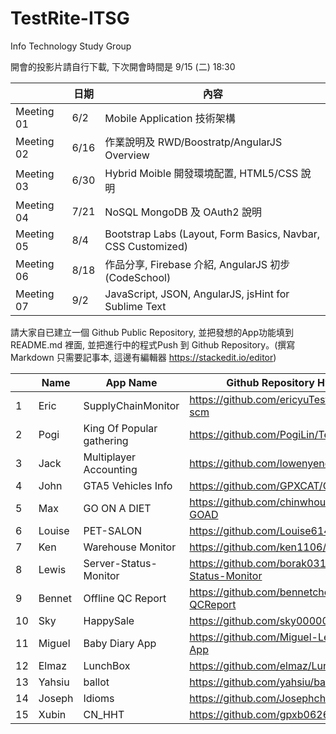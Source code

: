 # TestRite-ITSG
Info Technology Study Group

開會的投影片請自行下載, 下次開會時間是 9/15 (二) 18:30

|  	    | 日期	|內容|
|---	|---	|---	 |
| Meeting 01  	| 6/2 	| Mobile Application 技術架構  	|
| Meeting 02  	| 6/16 	| 作業說明及 RWD/Boostratp/AngularJS Overview 	|
| Meeting 03  	| 6/30  | Hybrid Moible 開發環境配置, HTML5/CSS 說明|
| Meeting 04  	| 7/21	| NoSQL MongoDB 及 OAuth2 說明 |
| Meeting 05  	| 8/4  | Bootstrap Labs (Layout, Form Basics, Navbar, CSS Customized)|
| Meeting 06  	| 8/18  | 作品分享, Firebase 介紹, AngularJS 初步(CodeSchool)|
| Meeting 07  	| 9/2  | JavaScript, JSON, AngularJS, jsHint for Sublime Text|

請大家自已建立一個 Github Public Repository, 並把發想的App功能填到 README.md 裡面, 並把進行中的程式Push 到 Github Repository。(撰寫 Markdown 只需要記事本, 這邊有編輯器 https://stackedit.io/editor)

|  	    | Name	|App Name | Github Repository Hyper link|
|---	|---	|---	 |---	 |
| 1  	| Eric 	| SupplyChainMonitor |https://github.com/ericyuTestrite/Testrite-scm  	|
| 2  	| Pogi  | King Of Popular gathering	|https://github.com/PogiLin/TestRite-KPG 	|
| 3  	| Jack	| Multiplayer Accounting | https://github.com/lowenyend/Testrite-MA |
| 4  	| John  | GTA5 Vehicles Info	| https://github.com/GPXCAT/GTA5Vehicles	|
| 5  	| Max  	| GO ON A DIET 	| https://github.com/chinwhou/TESTRITE-GOAD 	|
| 6  	| Louise | PET-SALON 	| https://github.com/Louise614/pet-salon |
| 7  	| Ken  	| Warehouse Monitor	|https://github.com/ken1106/TestRite-WM  	|
| 8  	| Lewis	| Server-Status-Monitor | https://github.com/borak0310/Server-Status-Monitor |
| 9  	| Bennet| Offline QC Report	|https://github.com/bennetchen/Testrite-QCReport |
| 10	| Sky  	|  HappySale 	| https://github.com/sky00000/HappySale 	|
| 11	| Miguel|Baby Diary App| https://github.com/Miguel-Lee/Baby-Diary-App	|
| 12 	| Elmaz	| LunchBox	| https://github.com/elmaz/LunchBox	|
| 13 	|Yahsiu|ballot|https://github.com/yahsiu/ballot|
| 14 	|Joseph|Idioms|https://github.com/Josephchung2015/Idioms|
| 15  |Xubin |CN_HHT|https://github.com/gpxb0626/CNHHTAPP|


